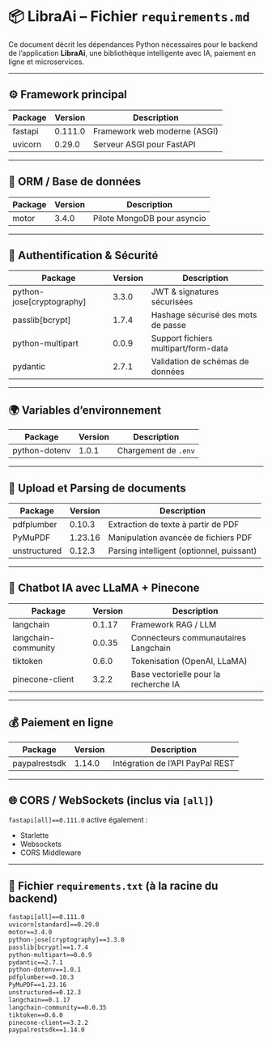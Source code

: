 # 📦 LibraAi – Fichier `requirements.md`

Ce document décrit les dépendances Python nécessaires pour le backend de l’application **LibraAi**, une bibliothèque intelligente avec IA, paiement en ligne et microservices.

---

## ⚙️ Framework principal

| Package         | Version     | Description                        |
|----------------|-------------|------------------------------------|
| fastapi        | 0.111.0     | Framework web moderne (ASGI)      |
| uvicorn        | 0.29.0      | Serveur ASGI pour FastAPI         |

---

## 🧩 ORM / Base de données

| Package   | Version | Description                    |
|----------|---------|--------------------------------|
| motor    | 3.4.0   | Pilote MongoDB pour asyncio    |

---

## 🔐 Authentification & Sécurité

| Package                  | Version  | Description                          |
|--------------------------|----------|--------------------------------------|
| python-jose[cryptography]| 3.3.0    | JWT & signatures sécurisées          |
| passlib[bcrypt]          | 1.7.4    | Hashage sécurisé des mots de passe  |
| python-multipart         | 0.0.9    | Support fichiers multipart/form-data|
| pydantic                 | 2.7.1    | Validation de schémas de données    |

---

## 🌍 Variables d’environnement

| Package        | Version | Description                |
|----------------|---------|----------------------------|
| python-dotenv  | 1.0.1   | Chargement de `.env`       |

---

## 📄 Upload et Parsing de documents

| Package      | Version   | Description                              |
|--------------|-----------|------------------------------------------|
| pdfplumber   | 0.10.3    | Extraction de texte à partir de PDF      |
| PyMuPDF      | 1.23.16   | Manipulation avancée de fichiers PDF     |
| unstructured | 0.12.3    | Parsing intelligent (optionnel, puissant)|

---

## 🤖 Chatbot IA avec LLaMA + Pinecone

| Package              | Version | Description                            |
|----------------------|---------|----------------------------------------|
| langchain            | 0.1.17  | Framework RAG / LLM                    |
| langchain-community  | 0.0.35  | Connecteurs communautaires Langchain  |
| tiktoken             | 0.6.0   | Tokenisation (OpenAI, LLaMA)          |
| pinecone-client      | 3.2.2   | Base vectorielle pour la recherche IA |

---

## 💰 Paiement en ligne

| Package         | Version | Description                        |
|----------------|---------|------------------------------------|
| paypalrestsdk  | 1.14.0  | Intégration de l’API PayPal REST   |

---

## 🌐 CORS / WebSockets (inclus via `[all]`)

`fastapi[all]==0.111.0` active également :
- Starlette
- Websockets
- CORS Middleware

---

## 📁 Fichier `requirements.txt` (à la racine du backend)

```txt
fastapi[all]==0.111.0
uvicorn[standard]==0.29.0
motor==3.4.0
python-jose[cryptography]==3.3.0
passlib[bcrypt]==1.7.4
python-multipart==0.0.9
pydantic==2.7.1
python-dotenv==1.0.1
pdfplumber==0.10.3
PyMuPDF==1.23.16
unstructured==0.12.3
langchain==0.1.17
langchain-community==0.0.35
tiktoken==0.6.0
pinecone-client==3.2.2
paypalrestsdk==1.14.0
```
